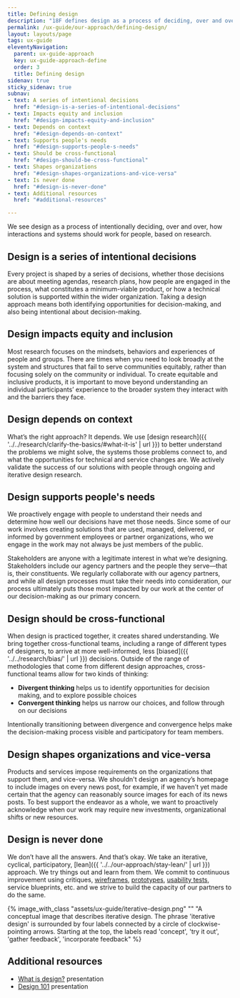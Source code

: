 ```yaml
---
title: Defining design
description: "18F defines design as a process of deciding, over and over, how interactions and systems should work for people, based on research."
permalink: /ux-guide/our-approach/defining-design/
layout: layouts/page
tags: ux-guide
eleventyNavigation: 
  parent: ux-guide-approach
  key: ux-guide-approach-define
  order: 3
  title: Defining design
sidenav: true
sticky_sidenav: true
subnav:
- text: A series of intentional decisions
  href: "#design-is-a-series-of-intentional-decisions"
- text: Impacts equity and inclusion
  href: "#design-impacts-equity-and-inclusion"
- text: Depends on context
  href: "#design-depends-on-context"
- text: Supports people's needs
  href: "#design-supports-people-s-needs"
- text: Should be cross-functional
  href: "#design-should-be-cross-functional"
- text: Shapes organizations
  href: "#design-shapes-organizations-and-vice-versa"
- text: Is never done
  href: "#design-is-never-done"
- text: Additional resources
  href: "#additional-resources"

---
```


We see design as a process of intentionally deciding, over and over, how interactions and systems should work for people, based on research.


## Design is a series of intentional decisions

Every project is shaped by a series of decisions, whether those decisions are about meeting agendas, research plans, how people are engaged in the process, what constitutes a minimum-viable product, or how a technical solution is supported within the wider organization. Taking a design approach means both identifying opportunities for decision-making, and also being intentional about decision-making.


## Design impacts equity and inclusion 

Most research focuses on the mindsets, behaviors and experiences of people and groups. There are times when you need to look broadly at the system and structures that fail to serve communities equitably, rather than focusing solely on the community or individual. To create equitable and inclusive products, it is important to move beyond understanding an individual participants’ experience to the broader system they interact with and the barriers they face.


## Design depends on context

What’s the right approach? It depends. We use [design research]({{ '../../research/clarify-the-basics/#what-it-is' | url }}) to better understand the problems we might solve, the systems those problems connect to, and what the opportunities for technical and service changes are. We actively validate the success of our solutions with people through ongoing and iterative design research.


## Design supports people's needs

We proactively engage with people to understand their needs and determine how well our decisions have met those needs. Since some of our work involves creating solutions that are used, managed, delivered, or informed by government employees or partner organizations, who we engage in the work may not always be just members of the public.

Stakeholders are anyone with a legitimate interest in what we’re designing. Stakeholders include our agency partners and the people they serve—that is, their constituents. We regularly collaborate with our agency partners, and while all design processes must take their needs into consideration, our process ultimately puts those most impacted by our work at the center of our decision-making as our primary concern.

## Design should be cross-functional

When design is practiced together, it creates shared understanding. We bring together cross-functional teams, including a range of different types of designers, to arrive at more well-informed, less [biased]({{ '../../research/bias/' | url }}) decisions. Outside of the range of methodologies that come from different design approaches, cross-functional teams allow for two kinds of thinking:
- **Divergent thinking** helps us to identify opportunities for decision making, and to explore possible choices
- **Convergent thinking** helps us narrow our choices, and follow through on our decisions

Intentionally transitioning between divergence and convergence helps make the decision-making process visible and participatory for team members.


## Design shapes organizations and vice-versa

Products and services impose requirements on the organizations that support them, and vice-versa. We shouldn't design an agency’s homepage to include images on every news post, for example,  if we haven’t yet made certain that the agency can reasonably source images for each of its news posts. To best support the endeavor as a whole, we want to proactively acknowledge when our work may require new investments, organizational shifts or new resources.


## Design is never done

We don’t have all the answers. And that’s okay. We take an iterative, cyclical, participatory, [lean]({{ '../../our-approach/stay-lean/' | url }}) approach. We try things out and learn from them. We commit to continuous improvement using critiques, [wireframes](https://guides.18f.gov/methods/make/wireframing/), [prototypes](https://guides.18f.gov/methods/make/prototyping/), [usability tests](https://guides.18f.gov/methods/validate/usability-testing/), service blueprints, etc. and we strive to build the capacity of our partners to do the same. 

{% image_with_class "assets/ux-guide/iterative-design.png" "" "A conceptual image that describes iterative design. The phrase 'iterative design' is surrounded by four labels connected by a circle of clockwise-pointing arrows. Starting at the top, the labels read 'concept', 'try it out', 'gather feedback', 'incorporate feedback" %}


## Additional resources

* [What is design?](https://drive.google.com/a/gsa.gov/open?id=1dFVWZQzSGMUEj8oDQ_i3Ja0B4z1TFzuPGnYoO4sBAK4) presentation
* [Design 101](https://docs.google.com/presentation/d/16XEv3POpUtjzHG-KBzjT0lUyh5Vcp7CKFAeOj9QT27k/edit#slide=id.g3a57b3f921_0_227) presentation
